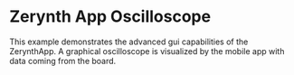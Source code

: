 Zerynth App Oscilloscope
========================

This example demonstrates the advanced gui capabilities of the ZerynthApp.
A graphical oscilloscope is visualized by the mobile app with data coming from the board.


